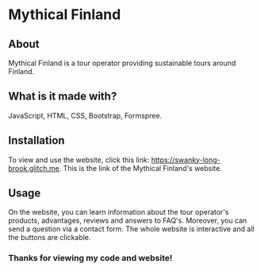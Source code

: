 # Mythical Finland

## About

Mythical Finland is a tour operator providing sustainable tours around Finland.

## What is it made with?

JavaScript, HTML, CSS, Bootstrap, Formspree.

## Installation

To view and use the website, click this link: https://swanky-long-brook.glitch.me.
This is the link of the Mythical Finland's website.

## Usage

On the website, you can learn information about the tour operator's products, advantages, reviews and answers to FAQ's.
Moreover, you can send a question via a contact form. The whole website is interactive and all the buttons are clickable.

### Thanks for viewing my code and website!
